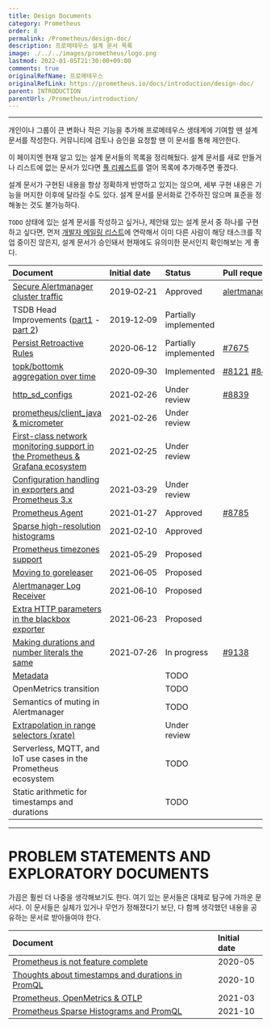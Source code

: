 ```yaml
---
title: Design Documents
category: Prometheus
order: 8
permalink: /Prometheus/design-doc/
description: 프로메테우스 설계 문서 목록
image: ./../../images/prometheus/logo.png
lastmod: 2022-01-05T21:30:00+09:00
comments: true
originalRefName: 프로메테우스
originalRefLink: https://prometheus.io/docs/introduction/design-doc/
parent: INTRODUCTION
parentUrl: /Prometheus/introduction/
---
```


---

개인이나 그룹이 큰 변화나 작은 기능을 추가해 프로메테우스 생태계에 기여할 땐 설계 문서를 작성한다. 커뮤니티에 검토나 승인을 요청할 땐 이 문서를 통해 제안한다.

이 페이지엔 현재 알고 있는 설계 문서들의 목록을 정리해뒀다. 설계 문서를 새로 만들거나 리스트에 없는 문서가 있다면 [풀 리퀘스트](https://github.com/prometheus/docs/)를 열어 목록에 추가해주면 좋겠다.

설계 문서가 구현된 내용을 항상 정확하게 반영하고 있지는 않으며, 세부 구현 내용은 기능을 머지한 이후에 달라질 수도 있다. 설계 문서를 문서화로 간주하진 않으며 표준을 정해놓는 것도 불가능하다.

`TODO` 상태에 있는 설계 문서를 작성하고 싶거나, 제안돼 있는 설계 문서 중 하나를 구현하고 싶다면, 먼저 [개발자 메일링 리스트](https://prometheus.io/community)에 연락해서 이미 다른 사람이 해당 태스크를 작업 중이진 않은지, 설계 문서가 승인돼서 현재에도 유의미한 문서인지 확인해보는 게 좋다.

| Document                                                     | Initial date | Status                | Pull requests                                                |
| :----------------------------------------------------------- | :----------- | :-------------------- | :----------------------------------------------------------- |
| [Secure Alertmanager cluster traffic](https://github.com/prometheus/alertmanager/blob/master/doc/design/secure-cluster-traffic.md) | 2019‑02‑21   | Approved              | [alertmanager#2237](https://github.com/prometheus/alertmanager/pull/2237) |
| TSDB Head Improvements ([part1](https://docs.google.com/document/d/184urkLQnM7rqLmGvS66I15jU2pyPk_qwd8v_qDlXczo/edit) - [part 2](https://docs.google.com/document/d/1pnEsxB0CDLOxQipGw_vhkJpoDZfZPs_KjqCriumDAXQ/edit)) | 2019‑12‑09   | Partially implemented |                                                              |
| [Persist Retroactive Rules](https://docs.google.com/document/d/16s_-RxYwQYcb4G4mvpmjPolEbD24o54a1LPqJ538Vhc/edit) | 2020‑06‑12   | Partially implemented | [#7675](https://github.com/prometheus/prometheus/pull/7675)  |
| [topk/bottomk aggregation over time](https://docs.google.com/document/d/1uSbD3T2beM-iX4-Hp7V074bzBRiRNlqUdcWP6JTDQSs/edit) | 2020‑09‑30   | Implemented           | [#8121](https://github.com/prometheus/prometheus/pull/8121) [#8425](https://github.com/prometheus/prometheus/pull/8425) |
| [http_sd_configs](https://docs.google.com/document/d/1tVeuzjpU4-TiYPNWJXKmcyIuZF6A2tUq270RbBT5zho/edit) | 2021‑02‑26   | Under review          | [#8839](https://github.com/prometheus/prometheus/pull/8839)  |
| [prometheus/client_java & micrometer](https://docs.google.com/document/d/1vROky2aIw3kAllfi95gwDJy5P2DyWnCihsjPXGpLwwo/edit) | 2021‑02‑26   | Under review          |                                                              |
| [First-class network monitoring support in the Prometheus & Grafana ecosystem](https://docs.google.com/document/d/1oEpjiWfTHF352NCAOGolwij3EIkrprCkdQmaQMpjg4M/edit) | 2021‑02‑25   | Under review          |                                                              |
| [Configuration handling in exporters and Prometheus 3.x](https://docs.google.com/document/d/1BK_Gc3ixoWyxr9F5qGC07HEcfDPtb6z96mfqoGyz52Y/edit) | 2021‑03‑29   | Under review          |                                                              |
| [Prometheus Agent](https://docs.google.com/document/d/1cCcoFgjDFwU2n823tKuMvrIhzHty4UDyn0IcfUHiyyI/edit) | 2021‑01‑27   | Approved              | [#8785](https://github.com/prometheus/prometheus/pull/8785)  |
| [Sparse high-resolution histograms](https://docs.google.com/document/d/1cLNv3aufPZb3fNfaJgdaRBZsInZKKIHo9E6HinJVbpM/edit) | 2021‑02‑10   | Approved              |                                                              |
| [Prometheus timezones support](https://docs.google.com/document/d/1xfw1Lb1GIRZB_-4iFVGkgwnpwuBemWfxYqFdBm7APsE/edit) | 2021‑05‑29   | Proposed              |                                                              |
| [Moving to goreleaser](https://docs.google.com/document/d/16LOT2wK-jntlU-EFADfaEF3YbKH81U9Zl_PvSu4qVwo/edit) | 2021‑06‑05   | Proposed              |                                                              |
| [Alertmanager Log Receiver](https://docs.google.com/document/d/1Oevu2stHVGAupzmc9C7_wW5nTb_CJ6Ut72viXfve6zI/edit) | 2021‑06‑10   | Proposed              |                                                              |
| [Extra HTTP parameters in the blackbox exporter](https://docs.google.com/document/d/1VwqXi2TOb5KXaZY6Iio7411x64pJao3GusX8MqYsJ2g/edit) | 2021‑06‑23   | Proposed              |                                                              |
| [Making durations and number literals the same](https://docs.google.com/document/d/1LaZfknXuuRWGtQSbULoMtclQhuLUMrdwg15wMvoBvCQ/edit) | 2021‑07‑26   | In progress           | [#9138](https://github.com/prometheus/prometheus/pull/9138)  |
| [Metadata](https://docs.google.com/document/d/1XiZePSjwU4X5iaIgCIvLzljJzl8lRAdvputuborUcaQ/edit) |              | TODO                  |                                                              |
| OpenMetrics transition                                       |              | TODO                  |                                                              |
| Semantics of muting in Alertmanager                          |              | TODO                  |                                                              |
| [Extrapolation in range selectors (xrate)](https://docs.google.com/document/d/1y2Mp041_2v0blnKnZk7keCnJZICeK2YWUQuXH_m4DVc/edit#) |              | Under review          |                                                              |
| Serverless, MQTT, and IoT use cases in the Prometheus ecosystem |              | TODO                  |                                                              |
| Static arithmetic for timestamps and durations               |              | TODO                  |                                                              |

---

# PROBLEM STATEMENTS AND EXPLORATORY DOCUMENTS

가끔은 훨씬 더 나중을 생각해보기도 한다. 여기 있는 문서들은 대체로 탐구에 가까운 문서다. 이 문서들은 실체가 있거나 무언가 정해졌다기 보단, 다 함께 생각했던 내용을 공유하는 문서로 받아들여야 한다.

| Document                                                     | Initial date |
| :----------------------------------------------------------- | :----------- |
| [Prometheus is not feature complete](https://docs.google.com/document/d/1lEP7pGYM2-5GT9fAIDqrOecG86VRU8-1qAV8b6xZ29Q) | 2020-05      |
| [Thoughts about timestamps and durations in PromQL](#)       | 2020-10      |
| [Prometheus, OpenMetrics & OTLP](https://docs.google.com/document/d/1hn-u6WKLHxIsqYT1_u6eh94lyQeXrFaAouMshJcQFXs) | 2021-03      |
| [Prometheus Sparse Histograms and PromQL](https://docs.google.com/document/d/1ch6ru8GKg03N02jRjYriurt-CZqUVY09evPg6yKTA1s/edit) | 2021-10      |